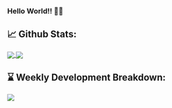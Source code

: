 ### Hello World!! 🎯️🚀️

## 📈 **Github Stats:**

<a href="#">
  <img align="center" src="https://github-readme-stats.vercel.app/api?username=andrescrd&show_icons=true&include_all_commits=true&count_private=true&hide=stars,prs&theme=dark" />
</a>
<a href="#">
  <img align="center" src="https://github-readme-stats.vercel.app/api/top-langs/?username=andrescrd&layout=compact&theme=dark&hide=ShaderLab,JavaScript" />
</a>

## ⌛ **Weekly Development Breakdown:**

<a href="#">
  <img align="center" src="https://github-readme-stats.vercel.app/api/wakatime?username=andrescrd&langs_count=5&layout=compact&theme=dark" />
</a>
